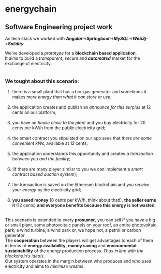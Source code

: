 # energychain
## Software Engineering project work
As tech stack we worked with _**Angular**->**Springboot**->**MySQL**->**Web3j**->**Solidity**_

We've developed a _prototype_ for a **blockchain based application**.<br />
It aims to build a _transparent_, _secure_ and **_automated_** market for the exchange of electricity.<br /><br />
### We tought about this scenario: 
1. there is a small plant that has a bio-gas generator and sometimes it makes _more energy than what it can store or use_;<br /><br />
2. the application creates and publish an _announce for this surplus_ at 12 cents on our platform;<br /><br />
3. you have an _house close to the plant_ and you buy electricity for 20 cents per kW/h from the public electricity grid;<br /><br />
4. the smart contract you stipulated on our app sees that _there are some convenient kWs_, available at 12 cents;<br /><br />
5. the application understands this opportunity and creates _a transaction between you and the facility_;<br /><br />
6. (if there are many player similar to you we can implement a _smart contract based auction system_);<br /><br />
7. the transaction is saved on the Ethereum blockchain and _you receive your energy_ by the electricity grid;<br /><br />
8. **you saved money** (8 cents per kW/h, think about that!), **the seller earns it** (12 cents) **and everyone benefits because this energy is not wasted**.<br /><br />

This scenario is extended to every **prosumer**, you can sell if you have a big or small plant, some photovoltaic panels on your roof, an entire photovoltaic park, a wind turbine, a wind park or, we hope not, a petrol or carbon generator.<br />
The **cooperation** between the players will get advantages to each of them in terms of **energy availability**, **money saving** and **environmental sustainability** of the energy production process. 
_Thus in line with the blockchain's ideals._<br />
Our system operates in the margin between who produces and who uses electricity and aims to _minimize wastes_.

